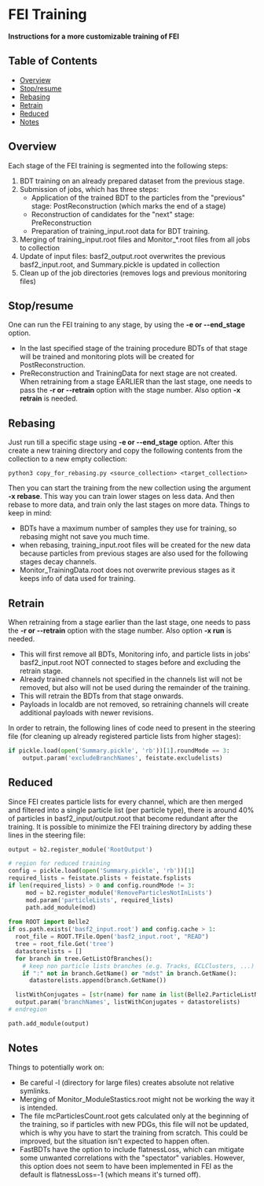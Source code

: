 # FEI Training

**Instructions for a more customizable training of FEI**

## Table of Contents
- [Overview](#overview)
- [Stop/resume](#stopresume)
- [Rebasing](#rebasing)
- [Retrain](#retrain)
- [Reduced](#reduced)
- [Notes](#notes)

## Overview
Each stage of the FEI training is segmented into the following steps:
1. BDT training on an already prepared dataset from the previous stage.
2. Submission of jobs, which has three steps:
    - Application of the trained BDT to the particles from the "previous" stage: PostReconstruction (which marks the end of a stage)
    - Reconstruction of candidates for the "next" stage: PreReconstruction
    - Preparation of training_input.root data for BDT training. 
3. Merging of training_input.root files and Monitor_*.root files from all jobs to collection
4. Update of input files: basf2_output.root overwrites the previous basf2_input.root, and Summary.pickle is updated in collection
5. Clean up of the job directories (removes logs and previous monitoring files)

## Stop/resume
One can run the FEI training to any stage, by using the **-e or --end_stage** option.
- In the last specified stage of the training procedure BDTs of that stage will be trained and monitoring plots will be created for PostReconstruction.
- PreReconstruction and TrainingData for next stage are not created.
When retraining from a stage EARLIER than the last stage, one needs to pass the **-r or --retrain** option with the stage number. Also option **-x retrain** is needed.

## Rebasing
Just run till a specific stage using **-e or --end_stage** option.
After this create a new training directory and copy the following contents from the collection to a new empty collection:

`python3 copy_for_rebasing.py <source_collection> <target_collection>`

Then you can start the training from the new collection using the argument **-x rebase**.
This way you can train lower stages on less data.
And then rebase to more data, and train only the last stages on more data.
Things to keep in mind:
- BDTs have a maximum number of samples they use for training, so rebasing might not save you much time.
- when rebasing, training_input.root files will be created for the new data because particles from previous stages are also used for the following stages decay channels.
- Monitor_TrainingData.root does not overwrite previous stages as it keeps info of data used for training.

## Retrain
When retraining from a stage earlier than the last stage, one needs to pass the **-r or --retrain** option with the stage number. Also option **-x run** is needed.
- This will first remove all BDTs, Monitoring info, and particle lists in jobs' basf2_input.root NOT connected to stages before and excluding the retrain stage.
- Already trained channels not specified in the channels list will not be removed, but also will not be used during the remainder of the training.
- This will retrain the BDTs from that stage onwards.
- Payloads in localdb are not removed, so retraining channels will create additional payloads with newer revisions.

In order to retrain, the following lines of code need to present in the steering file (for cleaning up already registered particle lists from higher stages):
```python
if pickle.load(open('Summary.pickle', 'rb'))[1].roundMode == 3: 
    output.param('excludeBranchNames', feistate.excludelists)
```

## Reduced
Since FEI creates particle lists for every channel, which are then merged and filtered into a single particle list (per particle type),
there is around 40% of particles in basf2_input/output.root that become redundant after the training. 
It is possible to minimize the FEI training directory by adding these lines in the steering file:

```python
output = b2.register_module('RootOutput')

# region for reduced training
config = pickle.load(open('Summary.pickle', 'rb'))[1]
required_lists = feistate.plists + feistate.fsplists
if len(required_lists) > 0 and config.roundMode != 3:
     mod = b2.register_module('RemoveParticlesNotInLists')
     mod.param('particleLists', required_lists)
     path.add_module(mod)
     
from ROOT import Belle2
if os.path.exists('basf2_input.root') and config.cache > 1:
  root_file = ROOT.TFile.Open('basf2_input.root', "READ")
  tree = root_file.Get('tree')
  datastorelists = []
  for branch in tree.GetListOfBranches():
    # keep non particle lists branches (e.g. Tracks, ECLClusters, ...) and in Belle also mdst particle lists (e.g. gamma:mdst) for ROE Builder
    if ":" not in branch.GetName() or "mdst" in branch.GetName():
      datastorelists.append(branch.GetName())

  listWithConjugates = [str(name) for name in list(Belle2.ParticleListName.addAntiParticleLists(required_lists))]
  output.param('branchNames', listWithConjugates + datastorelists)
# endregion

path.add_module(output)
```

## Notes
Things to potentially work on:
- Be careful -l (directory for large files) creates absolute not relative symlinks.
- Merging of Monitor_ModuleStastics.root might not be working the way it is intended.
- The file mcParticlesCount.root gets calculated only at the beginning of the training, so if particles with new PDGs, this file will not be updated, 
  which is why you have to start the training from scratch. This could be improved, but the situation isn't expected to happen often.
- FastBDTs have the option to include flatnessLoss, which can mitigate some unwanted correlations with the "spectator" variables. However, this option does not seem to have been implemented in FEI as the default is flatnessLoss=-1 (which means it's turned off).